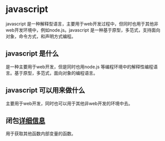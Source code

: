 # javascript

javascript 是一种解释型语言，主要用于web开发过程中，但同时也用于其他非web开发环境中，例如node.js。javascript 是一种基于原型，多范式，支持面向对象，命令方式，和声明方式编程。

## javascript 是什么

是一种主要用于web开发，但是同时也用node.js 等编程环境中的解释性编程语言。基于原型，多范式，面向对象的编程语言。

## javascript 可以用来做什么

主要用于web开发，同时也可以用于其他非web开发的环境中去。

## 闭包[详细信息](https://baike.baidu.com/item/%E9%97%AD%E5%8C%85)

用于获取其他函数内部变量的函数。
